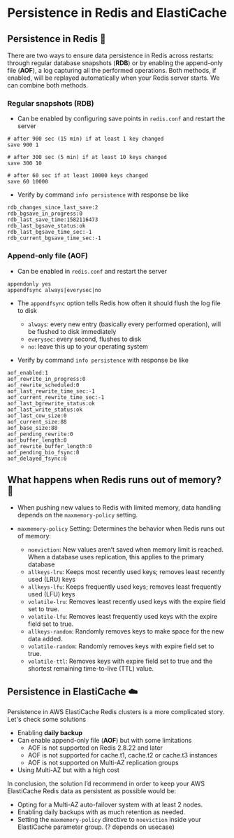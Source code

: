 # Persistence in Redis and ElastiCache

## Persistence in Redis 💾

There are two ways to ensure data persistence in Redis across restarts: through regular database snapshots (**RDB**) or by enabling the append-only file (**AOF**), a log capturing all the performed operations. Both methods, if enabled, will be replayed automatically when your Redis server starts. We can combine both methods.

### Regular snapshots (RDB)

- Can be enabled by configuring save points in `redis.conf` and restart the server

```
# after 900 sec (15 min) if at least 1 key changed
save 900 1

# after 300 sec (5 min) if at least 10 keys changed
save 300 10

# after 60 sec if at least 10000 keys changed
save 60 10000
```

- Verify by command `info persistence` with response be like

```
rdb_changes_since_last_save:2
rdb_bgsave_in_progress:0
rdb_last_save_time:1582116473
rdb_last_bgsave_status:ok
rdb_last_bgsave_time_sec:-1
rdb_current_bgsave_time_sec:-1
```

### Append-only file (AOF)

- Can be enabled in `redis.conf` and restart the server

```
appendonly yes
appendfsync always|everysec|no
```

- The `appendfsync` option tells Redis how often it should flush the log file to disk

  - `always`: every new entry (basically every performed operation), will be flushed to disk immediately
  - `everysec`: every second, flushes to disk
  - `no`: leave this up to your operating system

- Verify by command `info persistence` with response be like

```
aof_enabled:1
aof_rewrite_in_progress:0
aof_rewrite_scheduled:0
aof_last_rewrite_time_sec:-1
aof_current_rewrite_time_sec:-1
aof_last_bgrewrite_status:ok
aof_last_write_status:ok
aof_last_cow_size:0
aof_current_size:88
aof_base_size:88
aof_pending_rewrite:0
aof_buffer_length:0
aof_rewrite_buffer_length:0
aof_pending_bio_fsync:0
aof_delayed_fsync:0
```

## What happens when Redis runs out of memory? 🧠

- When pushing new values to Redis with limited memory, data handling depends on the `maxmemory-policy` setting.
- `maxmemory-policy` Setting: Determines the behavior when Redis runs out of memory:

  - `noeviction`: New values aren’t saved when memory limit is reached. When a database uses replication, this applies to the primary database
  - `allkeys-lru`: Keeps most recently used keys; removes least recently used (LRU) keys
  - `allkeys-lfu`: Keeps frequently used keys; removes least frequently used (LFU) keys
  - `volatile-lru`: Removes least recently used keys with the expire field set to true.
  - `volatile-lfu`: Removes least frequently used keys with the expire field set to true.
  - `allkeys-random`: Randomly removes keys to make space for the new data added.
  - `volatile-random`: Randomly removes keys with expire field set to true.
  - `volatile-ttl`: Removes keys with expire field set to true and the shortest remaining time-to-live (TTL) value.

## Persistence in ElastiCache ☁️

Persistence in AWS ElastiCache Redis clusters is a more complicated story. Let's check some solutions

- Enabling **daily backup**
- Can enable append-only file (**AOF**) but with some limitations
  - AOF is not supported on Redis 2.8.22 and later
  - AOF is not supported for cache.t1, cache.t2 or cache.t3 instances
  - AOF is not supported on Multi-AZ replication groups
- Using Multi-AZ but with a high cost

In conclusion, the solution I’d recommend in order to keep your AWS ElastiCache Redis data as persistent as possible would be:

- Opting for a Multi-AZ auto-failover system with at least 2 nodes.
- Enabling daily backups with as much retention as needed.
- Setting the `maxmemory-policy` directive to `noeviction` inside your ElastiCache parameter group. (? depends on usecase)
